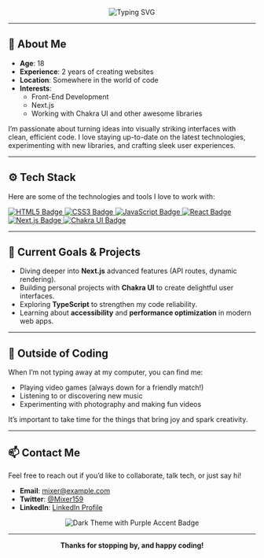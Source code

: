 <!-- 
  A Dark-Themed README with Purple Accents 
  Tailored for GitHub user: "Mixer159"
  ---------------------------------------
-->

<!-- HEADER SECTION -->
<p align="center">
  <img src="https://readme-typing-svg.herokuapp.com?size=30&color=%238A2BE2&center=true&vCenter=true&width=500&lines=Hello+%F0%9F%91%8B%2C+I'm+Mixer159!;Front-End+Developer;Next.js+Enthusiast;Chakra+UI+Lover" alt="Typing SVG" />
</p>

---

## 🌌 About Me
- **Age**: 18  
- **Experience**: 2 years of creating websites  
- **Location**: Somewhere in the world of code  
- **Interests**:  
  - Front-End Development  
  - Next.js  
  - Working with Chakra UI and other awesome libraries  

I’m passionate about turning ideas into visually striking interfaces with clean, efficient code. I love staying up-to-date on the latest technologies, experimenting with new libraries, and crafting sleek user experiences.

---

## ⚙️ Tech Stack
Here are some of the technologies and tools I love to work with:

<p>
  <a href="https://html.spec.whatwg.org/">
    <img src="https://img.shields.io/badge/HTML5-E34F26?style=for-the-badge&logo=html5&logoColor=white" alt="HTML5 Badge"/>
  </a>
  <a href="https://www.w3.org/Style/CSS/">
    <img src="https://img.shields.io/badge/CSS3-1572B6?style=for-the-badge&logo=css3&logoColor=white" alt="CSS3 Badge"/>
  </a>
  <a href="https://developer.mozilla.org/en-US/docs/Web/JavaScript/">
    <img src="https://img.shields.io/badge/JavaScript-F7CE00?style=for-the-badge&logo=javascript&logoColor=black" alt="JavaScript Badge"/>
  </a>
  <a href="https://reactjs.org/">
    <img src="https://img.shields.io/badge/React-61DAFB?style=for-the-badge&logo=react&logoColor=black" alt="React Badge"/>
  </a>
  <a href="https://nextjs.org/">
    <img src="https://img.shields.io/badge/Next.js-000000?style=for-the-badge&logo=next.js&logoColor=white" alt="Next.js Badge"/>
  </a>
  <a href="https://chakra-ui.com/">
    <img src="https://img.shields.io/badge/Chakra%20UI-319795?style=for-the-badge&logo=chakra-ui&logoColor=white" alt="Chakra UI Badge"/>
  </a>
</p>

---

## 🚀 Current Goals & Projects
- Diving deeper into **Next.js** advanced features (API routes, dynamic rendering).  
- Building personal projects with **Chakra UI** to create delightful user interfaces.  
- Exploring **TypeScript** to strengthen my code reliability.  
- Learning about **accessibility** and **performance optimization** in modern web apps.

---

## 🎉 Outside of Coding
When I’m not typing away at my computer, you can find me:
- Playing video games (always down for a friendly match!)  
- Listening to or discovering new music  
- Experimenting with photography and making fun videos  

It’s important to take time for the things that bring joy and spark creativity.

---

## 📫 Contact Me
Feel free to reach out if you’d like to collaborate, talk tech, or just say hi!

- **Email**: [mixer@example.com](mailto:mixer@example.com)  
- **Twitter**: [@Mixer159](https://twitter.com/yourTwitterHere)  
- **LinkedIn**: [LinkedIn Profile](https://www.linkedin.com)  

<p align="center">
  <img src="https://img.shields.io/badge/Dark--Theme-Purple%20Accent-8A2BE2?style=for-the-badge" alt="Dark Theme with Purple Accent Badge"/>
</p>

---

<p align="center">
  <strong>Thanks for stopping by, and happy coding!</strong>
</p>
